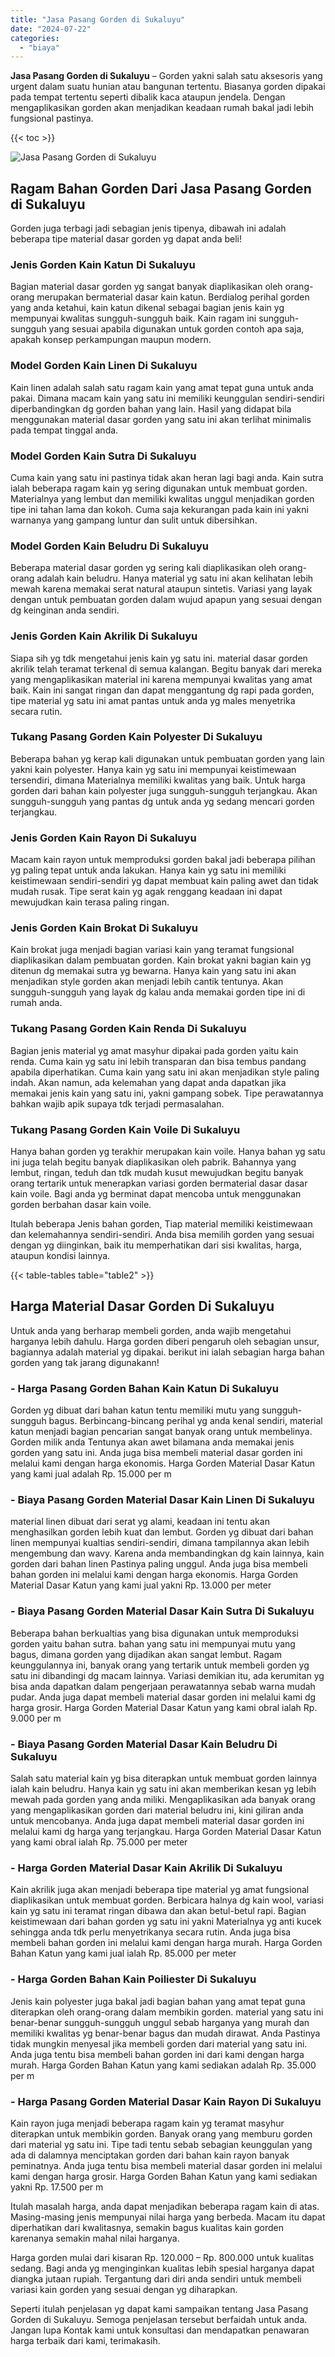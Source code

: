 ```yaml
---
title: "Jasa Pasang Gorden di Sukaluyu"
date: "2024-07-22"
categories: 
  - "biaya"
---
```


**Jasa Pasang Gorden di Sukaluyu** – Gorden yakni salah satu aksesoris yang urgent dalam suatu hunian atau bangunan tertentu. Biasanya gorden dipakai pada tempat tertentu seperti dibalik kaca ataupun jendela. Dengan mengaplikasikan gorden akan menjadikan keadaan rumah bakal jadi lebih fungsional pastinya.

{{< toc >}}

![Jasa Pasang Gorden di Sukaluyu](/images/pasang-gorden-murah26.png)

## Ragam Bahan Gorden Dari Jasa Pasang Gorden di Sukaluyu

Gorden juga terbagi jadi sebagian jenis tipenya, dibawah ini adalah beberapa tipe material dasar gorden yg dapat anda beli!

### Jenis Gorden Kain Katun Di Sukaluyu

Bagian material dasar gorden yg sangat banyak diaplikasikan oleh orang-orang merupakan bermaterial dasar kain katun. Berdialog perihal gorden yang anda ketahui, kain katun dikenal sebagai bagian jenis kain yg mempunyai kwalitas sungguh-sungguh baik. Kain ragam ini sungguh-sungguh yang sesuai apabila digunakan untuk gorden contoh apa saja, apakah konsep perkampungan maupun modern.

### Model Gorden Kain Linen Di Sukaluyu

Kain linen adalah salah satu ragam kain yang amat tepat guna untuk anda pakai. Dimana macam kain yang satu ini memiliki keunggulan sendiri-sendiri diperbandingkan dg gorden bahan yang lain. Hasil yang didapat bila menggunakan material dasar gorden yang satu ini akan terlihat minimalis pada tempat tinggal anda.

### Model Gorden Kain Sutra Di Sukaluyu

Cuma kain yang satu ini pastinya tidak akan heran lagi bagi anda. Kain sutra ialah beberapa ragam kain yg sering digunakan untuk membuat gorden. Materialnya yang lembut dan memiliki kwalitas unggul menjadikan gorden tipe ini tahan lama dan kokoh. Cuma saja kekurangan pada kain ini yakni warnanya yang gampang luntur dan sulit untuk dibersihkan.

### Model Gorden Kain Beludru Di Sukaluyu

Beberapa material dasar gorden yg sering kali diaplikasikan oleh orang-orang adalah kain beludru. Hanya material yg satu ini akan kelihatan lebih mewah karena memakai serat natural ataupun sintetis. Variasi yang layak dengan untuk pembuatan gorden dalam wujud apapun yang sesuai dengan dg keinginan anda sendiri.

### Jenis Gorden Kain Akrilik Di Sukaluyu

Siapa sih yg tdk mengetahui jenis kain yg satu ini. material dasar gorden akrilik telah teramat terkenal di semua kalangan. Begitu banyak dari mereka yang mengaplikasikan material ini karena mempunyai kwalitas yang amat baik. Kain ini sangat ringan dan dapat menggantung dg rapi pada gorden, tipe material yg satu ini amat pantas untuk anda yg males menyetrika secara rutin.

### Tukang Pasang Gorden Kain Polyester Di Sukaluyu

Beberapa bahan yg kerap kali digunakan untuk pembuatan gorden yang lain yakni kain polyester. Hanya kain yg satu ini mempunyai keistimewaan tersendiri, dimana Materialnya memiliki kwalitas yang baik. Untuk harga gorden dari bahan kain polyester juga sungguh-sungguh terjangkau. Akan sungguh-sungguh yang pantas dg untuk anda yg sedang mencari gorden terjangkau.

### Jenis Gorden Kain Rayon Di Sukaluyu

Macam kain rayon untuk memproduksi gorden bakal jadi beberapa pilihan yg paling tepat untuk anda lakukan. Hanya kain yg satu ini memiliki keistimewaan sendiri-sendiri yg dapat membuat kain paling awet dan tidak mudah rusak. Tipe serat kain yg agak renggang keadaan ini dapat mewujudkan kain terasa paling ringan.

### Jenis Gorden Kain Brokat Di Sukaluyu

Kain brokat juga menjadi bagian variasi kain yang teramat fungsional diaplikasikan dalam pembuatan gorden. Kain brokat yakni bagian kain yg ditenun dg memakai sutra yg bewarna. Hanya kain yang satu ini akan menjadikan style gorden akan menjadi lebih cantik tentunya. Akan sungguh-sungguh yang layak dg kalau anda memakai gorden tipe ini di rumah anda.

### Tukang Pasang Gorden Kain Renda Di Sukaluyu

Bagian jenis material yg amat masyhur dipakai pada gorden yaitu kain renda. Cuma kain yg satu ini lebih transparan dan bisa tembus pandang apabila diperhatikan. Cuma kain yang satu ini akan menjadikan style paling indah. Akan namun, ada kelemahan yang dapat anda dapatkan jika memakai jenis kain yang satu ini, yakni gampang sobek. Tipe perawatannya bahkan wajib apik supaya tdk terjadi permasalahan.

### Tukang Pasang Gorden Kain Voile Di Sukaluyu

Hanya bahan gorden yg terakhir merupakan kain voile. Hanya bahan yg satu ini juga telah begitu banyak diaplikasikan oleh pabrik. Bahannya yang lembut, ringan, teduh dan tdk mudah kusut mewujudkan begitu banyak orang tertarik untuk menerapkan variasi gorden bermaterial dasar dasar kain voile. Bagi anda yg berminat dapat mencoba untuk menggunakan gorden berbahan dasar kain voile.

Itulah beberapa Jenis bahan gorden, Tiap material memiliki keistimewaan dan kelemahannya sendiri-sendiri. Anda bisa memilih gorden yang sesuai dengan yg diinginkan, baik itu memperhatikan dari sisi kwalitas, harga, ataupun kondisi lainnya.

{{< table-tables table="table2" >}}

## Harga Material Dasar Gorden Di Sukaluyu

Untuk anda yang berharap membeli gorden, anda wajib mengetahui harganya lebih dahulu. Harga gorden diberi pengaruh oleh sebagian unsur, bagiannya adalah material yg dipakai. berikut ini ialah sebagian harga bahan gorden yang tak jarang digunakann!

### \- Harga Pasang Gorden Bahan Kain Katun Di Sukaluyu

Gorden yg dibuat dari bahan katun tentu memiliki mutu yang sungguh-sungguh bagus. Berbincang-bincang perihal yg anda kenal sendiri, material katun menjadi bagian pencarian sangat banyak orang untuk membelinya. Gorden milik anda Tentunya akan awet bilamana anda memakai jenis gorden yang satu ini. Anda juga bisa membeli material dasar gorden ini melalui kami dengan harga ekonomis. Harga Gorden Material Dasar Katun yang kami jual adalah Rp. 15.000 per m

### \- Biaya Pasang Gorden Material Dasar Kain Linen Di Sukaluyu

material linen dibuat dari serat yg alami, keadaan ini tentu akan menghasilkan gorden lebih kuat dan lembut. Gorden yg dibuat dari bahan linen mempunyai kualtias sendiri-sendiri, dimana tampilannya akan lebih mengembung dan wavy. Karena anda membandingkan dg kain lainnya, kain gorden dari bahan linen Pastinya paling unggul. Anda juga bisa membeli bahan gorden ini melalui kami dengan harga ekonomis. Harga Gorden Material Dasar Katun yang kami jual yakni Rp. 13.000 per meter

### \- Biaya Pasang Gorden Material Dasar Kain Sutra Di Sukaluyu

Beberapa bahan berkualtias yang bisa digunakan untuk memproduksi gorden yaitu bahan sutra. bahan yang satu ini mempunyai mutu yang bagus, dimana gorden yang dijadikan akan sangat lembut. Ragam keunggulannya ini, banyak orang yang tertarik untuk membeli gorden yg satu ini dibandingi dg macam lainnya. Variasi demikian itu, ada kerumitan yg bisa anda dapatkan dalam pengerjaan perawatannya sebab warna mudah pudar. Anda juga dapat membeli material dasar gorden ini melalui kami dg harga grosir. Harga Gorden Material Dasar Katun yang kami obral ialah Rp. 9.000 per m

### \- Biaya Pasang Gorden Material Dasar Kain Beludru Di Sukaluyu

Salah satu material kain yg bisa diterapkan untuk membuat gorden lainnya ialah kain beludru. Hanya kain yg satu ini akan memberikan kesan yg lebih mewah pada gorden yang anda miliki. Mengaplikasikan ada banyak orang yang mengaplikasikan gorden dari material beludru ini, kini giliran anda untuk mencobanya. Anda juga dapat membeli material dasar gorden ini melalui kami dg harga yang terjangkau. Harga Gorden Material Dasar Katun yang kami obral ialah Rp. 75.000 per meter

### \- Harga Gorden Material Dasar Kain Akrilik Di Sukaluyu

Kain akrilik juga akan menjadi beberapa tipe material yg amat fungsional diaplikasikan untuk membuat gorden. Berbicara halnya dg kain wool, variasi kain yg satu ini teramat ringan dibawa dan akan betul-betul rapi. Bagian keistimewaan dari bahan gorden yg satu ini yakni Materialnya yg anti kucek sehingga anda tdk perlu menyetrikanya secara rutin. Anda juga bisa membeli bahan gorden ini melalui kami dengan harga murah. Harga Gorden Bahan Katun yang kami jual ialah Rp. 85.000 per meter

### \- Harga Gorden Bahan Kain Poiliester Di Sukaluyu

Jenis kain polyester juga bakal jadi bagian bahan yang amat tepat guna diterapkan oleh orang-orang dalam membikin gorden. material yang satu ini benar-benar sungguh-sungguh unggul sebab harganya yang murah dan memiliki kwalitas yg benar-benar bagus dan mudah dirawat. Anda Pastinya tidak mungkin menyesal jika membeli gorden dari material yang satu ini. Anda juga tentu bisa membeli bahan gorden ini dari kami dengan harga murah. Harga Gorden Bahan Katun yang kami sediakan adalah Rp. 35.000 per m

### \- Harga Pasang Gorden Material Dasar Kain Rayon Di Sukaluyu

Kain rayon juga menjadi beberapa ragam kain yg teramat masyhur diterapkan untuk membikin gorden. Banyak orang yang memburu gorden dari material yg satu ini. Tipe tadi tentu sebab sebagian keunggulan yang ada di dalamnya menciptakan gorden dari bahan kain rayon banyak peminatnya. Anda juga tentu bisa membeli material dasar gorden ini melalui kami dengan harga grosir. Harga Gorden Bahan Katun yang kami sediakan yakni Rp. 17.500 per m

Itulah masalah harga, anda dapat menjadikan beberapa ragam kain di atas. Masing-masing jenis mempunyai nilai harga yang berbeda. Macam itu dapat diperhatikan dari kwalitasnya, semakin bagus kualitas kain gorden karenanya semakin mahal nilai harganya.

Harga gorden mulai dari kisaran Rp. 120.000 – Rp. 800.000 untuk kualitas sedang. Bagi anda yg menginginkan kualitas lebih spesial harganya dapat diangka jutaan rupiah. Tergantung dari diri anda sendiri untuk membeli variasi kain gorden yang sesuai dengan yg diharapkan.

Seperti itulah penjelasan yg dapat kami sampaikan tentang Jasa Pasang Gorden di Sukaluyu. Semoga penjelasan tersebut berfaidah untuk anda. Jangan lupa Kontak kami untuk konsultasi dan mendapatkan penawaran harga terbaik dari kami, terimakasih.
